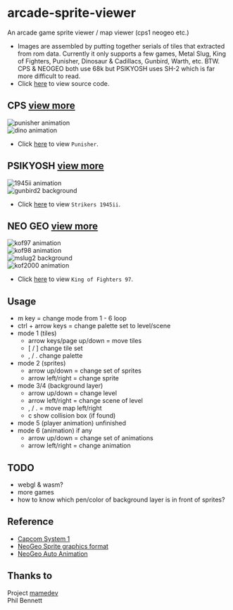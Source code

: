 <meta name="google-site-verification" content="c0XDkWOd2V_c74sAGyck5d1YfR3l1-Xkc-oQkGo2Y30" />

# arcade-sprite-viewer
An arcade game sprite viewer / map viewer (cps1 neogeo etc.)
* Images are assembled by putting together serials of tiles that extracted from rom data. Currently it only supports a few games, Metal Slug, King of Fighters, Punisher, Dinosaur & Cadillacs, Gunbird, Warth, etc.
BTW. CPS & NEOGEO both use 68k but PSIKYOSH uses SH-2 which is far more difficult to read.
* Click [here](https://github.com/bombzj/arcade-sprite-viewer) to view source code.</p>

## CPS [view more](https://asv.bombzj.com/cps)
![punisher animation](https://asv.bombzj.com/res/punisheranim.gif)<br/>
![dino animation](https://asv.bombzj.com/res/animdino.gif)<br/>

* Click [here](https://asv.bombzj.com/viewer.html?punisher) to view `Punisher`.

## PSIKYOSH [view more](https://asv.bombzj.com/psi)
![1945ii animation](https://asv.bombzj.com/res/anim1945ii.gif)<br/>
![gunbird2 background](https://asv.bombzj.com/res/mapgunbird2.png)<br/>

* Click [here](https://asv.bombzj.com/viewer.html?1945ii) to view `Strikers 1945ii`.

## NEO GEO [view more](https://asv.bombzj.com/neo)
![kof97 animation](https://asv.bombzj.com/res/animkof97.gif)<br/>
![kof98 animation](https://asv.bombzj.com/res/animkof98.gif)<br/>
![mslug2 background](https://asv.bombzj.com/res/map3mslug2.gif)<br/>
![kof2000 animation](https://asv.bombzj.com/res/animkof2000.gif)<br/>

* Click [here](https://asv.bombzj.com/viewer.html?kof97) to view `King of Fighters 97`.

## Usage
* m key = change mode from 1 - 6 loop
* ctrl + arrow keys = change palette set to level/scene
* mode 1 (tiles)
  * arrow keys/page up/down = move tiles
  * \[ / \] change tile set
  * , / . change palette
* mode 2 (sprites)
  * arrow up/down = change set of sprites
  * arrow left/right = change sprite
* mode 3/4 (background layer)
  * arrow up/down = change level
  * arrow left/right = change scene of level
  * , / . = move map left/right
  * c show collision box (if found)
* mode 5 (player animation) unfinished
* mode 6 (animation) if any
  * arrow up/down = change set of animations
  * arrow left/right = change animation

## TODO
* webgl & wasm?
* more games
* how to know which pen/color of background layer is in front of sprites?

## Reference
* [Capcom System 1](https://patpend.net/technical/arcade/cps1.html)
* [NeoGeo Sprite graphics format](https://wiki.neogeodev.org/index.php?title=Sprite_graphics_format)
* [NeoGeo Auto Animation](https://wiki.neogeodev.org/index.php?title=Auto_animation)

## Thanks to
Project [mamedev](https://github.com/mamedev/mame)<br/>
Phil Bennett
